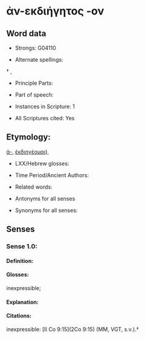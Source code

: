 # ἀν-εκδιήγητος -ον

<!-- Status: S2=NeedsEdits -->
<!-- Lexica used for edits:   -->

## Word data

* Strongs: G04110

* Alternate spellings:

† , 

* Principle Parts: 


* Part of speech: 


* Instances in Scripture: 1

* All Scriptures cited: Yes

## Etymology: 

[ἀ-](), [ἐκδιηγέομαι]()),

* LXX/Hebrew glosses: 


* Time Period/Ancient Authors: 


* Related words: 

* Antonyms for all senses

* Synonyms for all senses: 


## Senses 


### Sense  1.0: 

#### Definition: 

#### Glosses: 

inexpressible; 

#### Explanation: 


#### Citations: 

inexpressible: [II Co 9:15](2Co 9:15) (MM, VGT, s.v.).†
